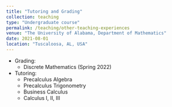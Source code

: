 ```yaml
---
title: "Tutoring and Grading"
collection: teaching
type: "Undergraduate course"
permalink: /teaching/other-teaching-experiences
venue: "The University of Alabama, Department of Mathematics"
date: 2021-08-01
location: "Tuscaloosa, AL, USA"
---
```


 

* Grading:
	* Discrete Mathematics (Spring 2022)
* Tutoring:
	* Precalculus Algebra
	* Precalculus Trigonometry
	* Business Calculus
	* Calculus I, II, III


